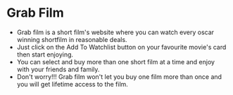 # Grab Film

* Grab film is a short film's website where you can watch every oscar winning shortfilm in reasonable deals.
* Just click on the Add To Watchlist button on your favourite movie's card then start enjoying.
* You can select and buy more than one short film at a time and enjoy with your friends and family.
* Don't worry!!! Grab film won't let you buy one film more than once and you will get lifetime access to the film.